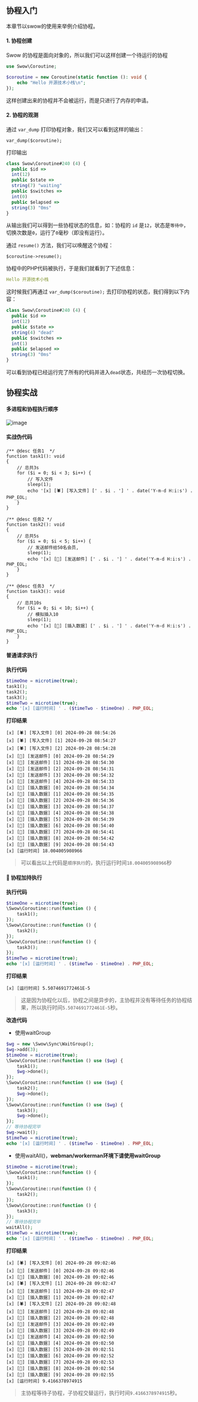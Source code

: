 ## 协程入门

本章节以swow的使用来举例介绍协程。

#### 1. 协程创建

Swow 的协程是面向对象的，所以我们可以这样创建一个待运行的协程
```php
use Swow\Coroutine;

$coroutine = new Coroutine(static function (): void {
    echo "Hello 开源技术小栈\n";
});
```
这样创建出来的协程并不会被运行，而是只进行了内存的申请。

#### 2. 协程的观测

通过 `var_dump` 打印协程对象，我们又可以看到这样的输出：
```
var_dump($coroutine);
```
打印输出
```ts
class Swow\Coroutine#240 (4) {
  public $id =>
  int(12)
  public $state =>
  string(7) "waiting"
  public $switches =>
  int(0)
  public $elapsed =>
  string(3) "0ms"
}
```
从输出我们可以得到一些协程状态的信息，如：协程的 `id` 是`12`，状态是`等待中`，切换次数是`0`，运行了`0`毫秒（即没有运行）。

通过 `resume()` 方法，我们可以唤醒这个协程：
```
$coroutine->resume();
```
协程中的PHP代码被执行，于是我们就看到了下述信息：
```yaml
Hello 开源技术小栈
```
这时候我们再通过 `var_dump($coroutine);` 去打印协程的状态，我们得到以下内容：
```ts
class Swow\Coroutine#240 (4) {
  public $id =>
  int(12)
  public $state =>
  string(4) "dead"
  public $switches =>
  int(1)
  public $elapsed =>
  string(3) "0ms"
}
```
可以看到协程已经运行完了所有的代码并进入`dead`状态，共经历一次协程切换。

## 协程实战

#### 多进程和协程执行顺序

![image](https://github.com/user-attachments/assets/16fb3138-52ae-4ed1-9c15-bf51c6151fe3)

#### 实战伪代码

```shell
/** @desc 任务1  */
function task1(): void
{
    // 总共3s
    for ($i = 0; $i < 3; $i++) {
        // 写入文件
        sleep(1);
        echo '[x] [🕷️] [写入文件] [' . $i . '] ' . date('Y-m-d H:i:s') . PHP_EOL;
    }
}

/** @desc 任务2 */
function task2(): void
{
    // 总共5s
    for ($i = 0; $i < 5; $i++) {
        // 发送邮件给50名会员,
        sleep(1);
        echo '[x] [🍁] [发送邮件] [' . $i . '] ' . date('Y-m-d H:i:s') . PHP_EOL;
    }
}

/** @desc 任务3  */
function task3(): void
{
    // 总共10s
    for ($i = 0; $i < 10; $i++) {
        // 模拟插入10
        sleep(1);
        echo '[x] [🌾] [插入数据] [' . $i . '] ' . date('Y-m-d H:i:s') . PHP_EOL;
    }
}
```
#### 普通请求执行
**执行代码**
```php
$timeOne = microtime(true);
task1();
task2();
task3();
$timeTwo = microtime(true);
echo '[x] [运行时间] ' . ($timeTwo - $timeOne) . PHP_EOL;
```
**打印结果**
```shell
[x] [🕷️] [写入文件] [0] 2024-09-28 08:54:26
[x] [🕷️] [写入文件] [1] 2024-09-28 08:54:27
[x] [🕷️] [写入文件] [2] 2024-09-28 08:54:28
[x] [🍁] [发送邮件] [0] 2024-09-28 08:54:29
[x] [🍁] [发送邮件] [1] 2024-09-28 08:54:30
[x] [🍁] [发送邮件] [2] 2024-09-28 08:54:31
[x] [🍁] [发送邮件] [3] 2024-09-28 08:54:32
[x] [🍁] [发送邮件] [4] 2024-09-28 08:54:33
[x] [🌾] [插入数据] [0] 2024-09-28 08:54:34
[x] [🌾] [插入数据] [1] 2024-09-28 08:54:35
[x] [🌾] [插入数据] [2] 2024-09-28 08:54:36
[x] [🌾] [插入数据] [3] 2024-09-28 08:54:37
[x] [🌾] [插入数据] [4] 2024-09-28 08:54:38
[x] [🌾] [插入数据] [5] 2024-09-28 08:54:39
[x] [🌾] [插入数据] [6] 2024-09-28 08:54:40
[x] [🌾] [插入数据] [7] 2024-09-28 08:54:41
[x] [🌾] [插入数据] [8] 2024-09-28 08:54:42
[x] [🌾] [插入数据] [9] 2024-09-28 08:54:43
[x] [运行时间] 18.004005908966
```

> 可以看出以上代码是`顺序执行`的，执行运行时间`18.004005908966`秒

#### 🚀 协程加持执行

**执行代码**
```php
$timeOne = microtime(true);
\Swow\Coroutine::run(function () {
    task1();
});
\Swow\Coroutine::run(function () {
    task2();
});
\Swow\Coroutine::run(function () {
    task3();
});
$timeTwo = microtime(true);
echo '[x] [运行时间] ' . ($timeTwo - $timeOne) . PHP_EOL;
```

**打印结果**
```shell
[x] [运行时间] 5.5074691772461E-5
```
> 这是因为协程化以后，协程之间是异步的，主协程并没有等待任务的协程结果，所以执行时间`5.5074691772461E-5`秒。

**改造代码**

- 使用waitGroup
```php
$wg = new \Swow\Sync\WaitGroup();
$wg->add(3);
$timeOne = microtime(true);
\Swow\Coroutine::run(function () use ($wg) {
    task1();
    $wg->done();
});
\Swow\Coroutine::run(function () use ($wg) {
    task2();
    $wg->done();
});
\Swow\Coroutine::run(function () use ($wg) {
    task3();
    $wg->done();
});
// 等待协程完毕
$wg->wait();
$timeTwo = microtime(true);
echo '[x] [运行时间] ' . ($timeTwo - $timeOne) . PHP_EOL;
```

- 使用waitAll()，**webman/workerman环境下请使用waitGroup**
```php
$timeOne = microtime(true);
\Swow\Coroutine::run(function () {
    task1();
});
\Swow\Coroutine::run(function () {
    task2();
});
\Swow\Coroutine::run(function () {
    task3();
});
// 等待协程完毕
waitAll();
$timeTwo = microtime(true);
echo '[x] [运行时间] ' . ($timeTwo - $timeOne) . PHP_EOL;
```

**打印结果**
```shell
[x] [🕷️] [写入文件] [0] 2024-09-28 09:02:46
[x] [🍁] [发送邮件] [0] 2024-09-28 09:02:46
[x] [🌾] [插入数据] [0] 2024-09-28 09:02:46
[x] [🕷️] [写入文件] [1] 2024-09-28 09:02:47
[x] [🍁] [发送邮件] [1] 2024-09-28 09:02:47
[x] [🌾] [插入数据] [1] 2024-09-28 09:02:47
[x] [🕷️] [写入文件] [2] 2024-09-28 09:02:48
[x] [🍁] [发送邮件] [2] 2024-09-28 09:02:48
[x] [🌾] [插入数据] [2] 2024-09-28 09:02:48
[x] [🍁] [发送邮件] [3] 2024-09-28 09:02:49
[x] [🌾] [插入数据] [3] 2024-09-28 09:02:49
[x] [🍁] [发送邮件] [4] 2024-09-28 09:02:50
[x] [🌾] [插入数据] [4] 2024-09-28 09:02:50
[x] [🌾] [插入数据] [5] 2024-09-28 09:02:51
[x] [🌾] [插入数据] [6] 2024-09-28 09:02:52
[x] [🌾] [插入数据] [7] 2024-09-28 09:02:53
[x] [🌾] [插入数据] [8] 2024-09-28 09:02:54
[x] [🌾] [插入数据] [9] 2024-09-28 09:02:55
[x] [运行时间] 9.4166378974915
```

> 主协程等待子协程，子协程交替运行，执行时间`9.4166378974915`秒。
